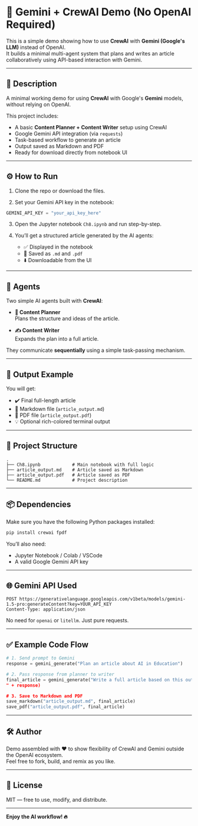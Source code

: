 
# 🤖 Gemini + CrewAI Demo (No OpenAI Required)

This is a simple demo showing how to use **CrewAI** with **Gemini (Google's LLM)** instead of OpenAI.  
It builds a minimal multi-agent system that plans and writes an article collaboratively using API-based interaction with Gemini.

---

## 📌 Description

A minimal working demo for using **CrewAI** with Google's **Gemini** models, without relying on OpenAI.

This project includes:
- A basic **Content Planner + Content Writer** setup using CrewAI
- Google Gemini API integration (via `requests`)
- Task-based workflow to generate an article
- Output saved as Markdown and PDF
- Ready for download directly from notebook UI

---

## ⚙️ How to Run

1. Clone the repo or download the files.

2. Set your Gemini API key in the notebook:

```python
GEMINI_API_KEY = "your_api_key_here"
```

3. Open the Jupyter notebook `Ch8.ipynb` and run step-by-step.

4. You’ll get a structured article generated by the AI agents:
   - ✅ Displayed in the notebook
   - 📝 Saved as `.md` and `.pdf`
   - ⬇️ Downloadable from the UI

---

## 🧠 Agents

Two simple AI agents built with **CrewAI**:

- **🧩 Content Planner**  
  Plans the structure and ideas of the article.

- **✍️ Content Writer**  
  Expands the plan into a full article.

They communicate **sequentially** using a simple task-passing mechanism.

---

## 📄 Output Example

You will get:

- ✔️ Final full-length article  
- 📝 Markdown file (`article_output.md`)  
- 📘 PDF file (`article_output.pdf`)  
- 💡 Optional rich-colored terminal output

---

## 📁 Project Structure

```
.
├── Ch8.ipynb            # Main notebook with full logic
├── article_output.md    # Article saved as Markdown
├── article_output.pdf   # Article saved as PDF
└── README.md            # Project description
```

---

## 📦 Dependencies

Make sure you have the following Python packages installed:

```bash
pip install crewai fpdf
```

You’ll also need:
- Jupyter Notebook / Colab / VSCode
- A valid Google Gemini API key

---

## 🌐 Gemini API Used

```http
POST https://generativelanguage.googleapis.com/v1beta/models/gemini-1.5-pro:generateContent?key=YOUR_API_KEY
Content-Type: application/json
```

No need for `openai` or `litellm`. Just pure requests.

---

## ✅ Example Code Flow

```python
# 1. Send prompt to Gemini
response = gemini_generate("Plan an article about AI in Education")

# 2. Pass response from planner to writer
final_article = gemini_generate("Write a full article based on this outline:
" + response)

# 3. Save to Markdown and PDF
save_markdown("article_output.md", final_article)
save_pdf("article_output.pdf", final_article)
```

---

## 🛠️ Author

Demo assembled with ♥️ to show flexibility of CrewAI and Gemini outside the OpenAI ecosystem.  
Feel free to fork, build, and remix as you like.

---

## 🔗 License

MIT — free to use, modify, and distribute.

---

**Enjoy the AI workflow! 🔥**
